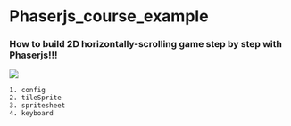 # Phaserjs_course_example
### How to build 2D horizontally-scrolling game step by step with Phaserjs!!!
<a target="_blank" href="https://phaser.io/" title="phaser">
    <img src="https://img.shields.io/badge/Phaser-%3E=%203.18.1-brightgreen.svg" />
</a>

```
1. config
2. tileSprite
3. spritesheet
4. keyboard
```